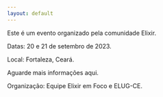 ```yaml
---
layout: default
---
```


Este é um evento organizado pela comunidade Elixir.

Datas: 20 e 21 de setembro de 2023.

Local: Fortaleza, Ceará.

Aguarde mais informações aqui.

Organização: Equipe Elixir em Foco e ELUG-CE.
